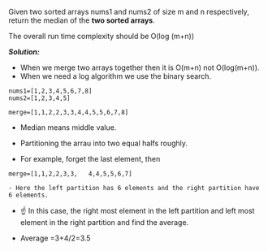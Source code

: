 Given two sorted arrays nums1 and nums2 of size m and n respectively, return the median of the **two sorted arrays**.

The overall run time complexity should be O(log (m+n))

**_Solution:_**

- When we merge two arrays together then it is O(m+n) not O(log(m+n)).
- When we need a log algorithm we use the binary search.

```
nums1=[1,2,3,4,5,6,7,8]
nums2=[1,2,3,4,5]

merge=[1,1,2,2,3,3,4,4,5,5,6,7,8]
```

- Median means middle value.
- Partitioning the arrau into two equal halfs roughly.

- For example, forget the last element, then 
```
merge=[1,1,2,2,3,3,   4,4,5,5,6,7]

- Here the left partition has 6 elements and the right partition have 6 elements.
```

- :point_up: In this case, the right most element in the left partition and left most element in the right partition and find the average.

- Average =3+4/2=3.5

